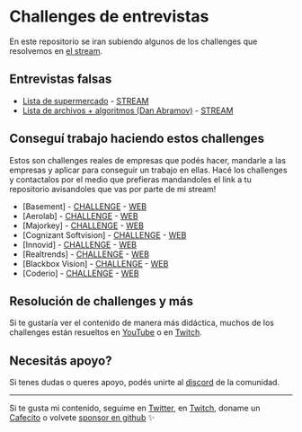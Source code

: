 # Challenges de entrevistas
En este repositorio se iran subiendo algunos de los challenges que resolvemos en [el stream](https://twitch.tv/goncypozzo).

## Entrevistas falsas
* [Lista de supermercado](./supermarket-list) - [STREAM](https://www.youtube.com/watch?v=ocwsPB1ysOQ)
* [Lista de archivos + algoritmos (Dan Abramov)](./dan-abramov) - [STREAM](https://www.youtube.com/watch?v=-w-P4u0x8ig)

## Conseguí trabajo haciendo estos challenges
Estos son challenges reales de empresas que podés hacer, mandarle a las empresas y aplicar para conseguir un trabajo en ellas. Hacé los challenges y contactalos por el medio que prefieras mandandoles el link a tu repositorio avisandoles que vas por parte de mi stream!

* [Basement] - [CHALLENGE](https://github.com/goncy/basement-challenge) - [WEB](https://basement.studio/)
* [Aerolab] - [CHALLENGE](https://github.com/goncy/aerolab-challenge) - [WEB](https://aerolab.co/)
* [Majorkey] - [CHALLENGE](https://github.com/goncy/tradehelm-challenge) - [WEB](https://www.majorkeytech.com/)
* [Cognizant Softvision] - [CHALLENGE](https://github.com/goncy/cognizant-softvision-challenge) - [WEB](https://www.cognizantsoftvision.com/)
* [Innovid] - [CHALLENGE](https://github.com/goncy/innovid-challenge) - [WEB](https://www.innovid.com/)
* [Realtrends] - [CHALLENGE](https://github.com/goncy/realtrends-challenge) - [WEB](https://www.real-trends.com/)
* [Blackbox Vision] - [CHALLENGE](https://github.com/goncy/blackbox-vision-challenge) - [WEB](https://blackbox-vision.tech/)
* [Coderio] - [CHALLENGE](https://github.com/goncy/coderio-challenge) - [WEB](https://coderio.co/)

## Resolución de challenges y más
Si te gustaría ver el contenido de manera más didáctica, muchos de los challenges están resueltos en [YouTube](https://youtube.goncy.dev) o en [Twitch](https://twitch.tv/goncypozzo).

## Necesitás apoyo?
Si tenes dudas o queres apoyo, podés unirte al [discord](https://discord.goncy.dev) de la comunidad.

---
Si te gusta mi contenido, seguime en [Twitter](https://twitter.gonzalopozzo.com), en [Twitch](https://twitch.gonzalopozzo.com), doname un [Cafecito](https://cafecito.gonzalopozzo.com) o volvete [sponsor en github](https://github.com/sponsors/goncy) ✨